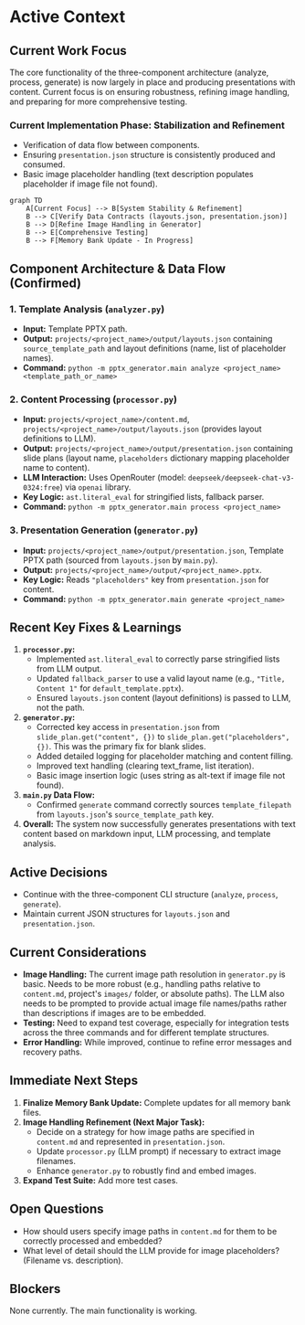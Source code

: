 # Active Context

## Current Work Focus
The core functionality of the three-component architecture (analyze, process, generate) is now largely in place and producing presentations with content. Current focus is on ensuring robustness, refining image handling, and preparing for more comprehensive testing.

### Current Implementation Phase: Stabilization and Refinement
- Verification of data flow between components.
- Ensuring `presentation.json` structure is consistently produced and consumed.
- Basic image placeholder handling (text description populates placeholder if image file not found).

```mermaid
graph TD
    A[Current Focus] --> B[System Stability & Refinement]
    B --> C[Verify Data Contracts (layouts.json, presentation.json)]
    B --> D[Refine Image Handling in Generator]
    B --> E[Comprehensive Testing]
    B --> F[Memory Bank Update - In Progress]
```

## Component Architecture & Data Flow (Confirmed)

### 1. Template Analysis (`analyzer.py`)
- **Input:** Template PPTX path.
- **Output:** `projects/<project_name>/output/layouts.json` containing `source_template_path` and layout definitions (name, list of placeholder names).
- **Command:** `python -m pptx_generator.main analyze <project_name> <template_path_or_name>`

### 2. Content Processing (`processor.py`)
- **Input:** `projects/<project_name>/content.md`, `projects/<project_name>/output/layouts.json` (provides layout definitions to LLM).
- **Output:** `projects/<project_name>/output/presentation.json` containing slide plans (layout name, `placeholders` dictionary mapping placeholder name to content).
- **LLM Interaction:** Uses OpenRouter (model: `deepseek/deepseek-chat-v3-0324:free`) via `openai` library.
- **Key Logic:** `ast.literal_eval` for stringified lists, fallback parser.
- **Command:** `python -m pptx_generator.main process <project_name>`

### 3. Presentation Generation (`generator.py`)
- **Input:** `projects/<project_name>/output/presentation.json`, Template PPTX path (sourced from `layouts.json` by `main.py`).
- **Output:** `projects/<project_name>/output/<project_name>.pptx`.
- **Key Logic:** Reads `"placeholders"` key from `presentation.json` for content.
- **Command:** `python -m pptx_generator.main generate <project_name>`

## Recent Key Fixes & Learnings
1.  **`processor.py`:**
    *   Implemented `ast.literal_eval` to correctly parse stringified lists from LLM output.
    *   Updated `fallback_parser` to use a valid layout name (e.g., `"Title, Content 1"` for `default_template.pptx`).
    *   Ensured `layouts.json` content (layout definitions) is passed to LLM, not the path.
2.  **`generator.py`:**
    *   Corrected key access in `presentation.json` from `slide_plan.get("content", {})` to `slide_plan.get("placeholders", {})`. This was the primary fix for blank slides.
    *   Added detailed logging for placeholder matching and content filling.
    *   Improved text handling (clearing text_frame, list iteration).
    *   Basic image insertion logic (uses string as alt-text if image file not found).
3.  **`main.py` Data Flow:**
    *   Confirmed `generate` command correctly sources `template_filepath` from `layouts.json`'s `source_template_path` key.
4.  **Overall:** The system now successfully generates presentations with text content based on markdown input, LLM processing, and template analysis.

## Active Decisions
- Continue with the three-component CLI structure (`analyze`, `process`, `generate`).
- Maintain current JSON structures for `layouts.json` and `presentation.json`.

## Current Considerations
- **Image Handling:** The current image path resolution in `generator.py` is basic. Needs to be more robust (e.g., handling paths relative to `content.md`, project's `images/` folder, or absolute paths). The LLM also needs to be prompted to provide actual image file names/paths rather than descriptions if images are to be embedded.
- **Testing:** Need to expand test coverage, especially for integration tests across the three commands and for different template structures.
- **Error Handling:** While improved, continue to refine error messages and recovery paths.

## Immediate Next Steps
1.  **Finalize Memory Bank Update:** Complete updates for all memory bank files.
2.  **Image Handling Refinement (Next Major Task):**
    *   Decide on a strategy for how image paths are specified in `content.md` and represented in `presentation.json`.
    *   Update `processor.py` (LLM prompt) if necessary to extract image filenames.
    *   Enhance `generator.py` to robustly find and embed images.
3.  **Expand Test Suite:** Add more test cases.

## Open Questions
- How should users specify image paths in `content.md` for them to be correctly processed and embedded?
- What level of detail should the LLM provide for image placeholders? (Filename vs. description).

## Blockers
None currently. The main functionality is working.
